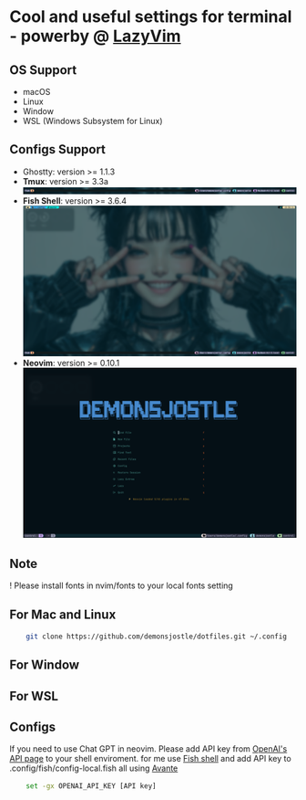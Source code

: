 # Cool and useful settings for terminal - powerby @ [LazyVim](https://www.lazyvim.org/installation)

## OS Support
- macOS
- Linux
- Window
- WSL (Windows Subsystem for Linux)

## Configs Support
- Ghostty: version >= 1.1.3
- **Tmux**: version >= 3.3a
![Tmux Setup](./images/tmux.png)
- **Fish Shell**: version >= 3.6.4
![Fish Setup](./images/fish.png)
- **Neovim**: version >= 0.10.1
![Neovim Setup](./images/neovim.png)

## Note

! Please install fonts in nvim/fonts to your local fonts setting

## For Mac and Linux
```bash
    git clone https://github.com/demonsjostle/dotfiles.git ~/.config
```

## For Window

## For WSL

## Configs 

If you need to use Chat GPT in neovim. Please add API key from [OpenAI's API page](https://platform.openai.com/) to your shell enviroment.
for me use [Fish shell](https://fishshell.com/) and add API key to .config/fish/config-local.fish all using [Avante](https://github.com/yetone/avante.nvim)
```bash
    set -gx OPENAI_API_KEY [API key]
```

